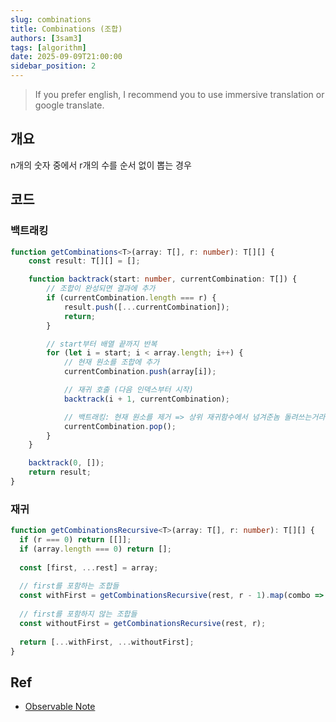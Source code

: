 ```yaml
---
slug: combinations
title: Combinations (조합)
authors: [3sam3]
tags: [algorithm]
date: 2025-09-09T21:00:00
sidebar_position: 2
---
```


> If you prefer english, I recommend you to use immersive translation or google translate.

## 개요
n개의 숫자 중에서 r개의 수를 순서 없이 뽑는 경우

## 코드
### 백트래킹
```ts showLineNumbers
function getCombinations<T>(array: T[], r: number): T[][] {
    const result: T[][] = [];

    function backtrack(start: number, currentCombination: T[]) {
        // 조합이 완성되면 결과에 추가
        if (currentCombination.length === r) {
            result.push([...currentCombination]);
            return;
        }

        // start부터 배열 끝까지 반복
        for (let i = start; i < array.length; i++) {
            // 현재 원소를 조합에 추가
            currentCombination.push(array[i]);

            // 재귀 호출 (다음 인덱스부터 시작)
            backtrack(i + 1, currentCombination);

            // 백트래킹: 현재 원소를 제거 => 상위 재귀함수에서 넘겨준놈 돌려쓰는거라 pop 안해주면 계속 쌓임.
            currentCombination.pop();
        }
    }

    backtrack(0, []);
    return result;
}
```


### 재귀
```ts showLineNumbers
function getCombinationsRecursive<T>(array: T[], r: number): T[][] {
  if (r === 0) return [[]];
  if (array.length === 0) return [];
  
  const [first, ...rest] = array;
  
  // first를 포함하는 조합들
  const withFirst = getCombinationsRecursive(rest, r - 1).map(combo => [first, ...combo]);
  
  // first를 포함하지 않는 조합들
  const withoutFirst = getCombinationsRecursive(rest, r);
  
  return [...withFirst, ...withoutFirst];
}
```


## Ref
- [Observable Note](https://observablehq.com/@3sam3/combinations)

